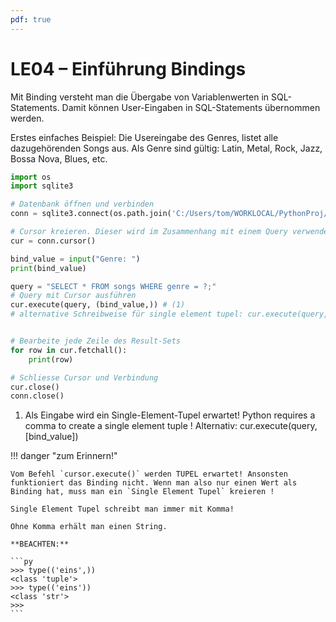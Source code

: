 ```yaml
---
pdf: true
---
```


# LE04 – Einführung Bindings

Mit Binding versteht man die Übergabe von Variablenwerten in SQL-Statements. Damit können User-Eingaben in SQL-Statements übernommen werden.

Erstes einfaches Beispiel:
Die Usereingabe des Genres, listet alle dazugehörenden Songs aus. Als Genre sind gültig: Latin, Metal, Rock, Jazz, Bossa Nova, Blues, etc.


```py title="binding1.py "linenums="1"
import os 
import sqlite3 

# Datenbank öffnen und verbinden
conn = sqlite3.connect(os.path.join('C:/Users/tom/WORKLOCAL/PythonProj/UE04/','chinook.db')) 

# Cursor kreieren. Dieser wird im Zusammenhang mit einem Query verwendet
cur = conn.cursor() 

bind_value = input("Genre: ")
print(bind_value)

query = "SELECT * FROM songs WHERE genre = ?;"
# Query mit Cursor ausführen 
cur.execute(query, (bind_value,)) # (1)
# alternative Schreibweise für single element tupel: cur.execute(query, [bind_value])


# Bearbeite jede Zeile des Result-Sets
for row in cur.fetchall():  
    print(row)

# Schliesse Cursor und Verbindung
cur.close() 
conn.close() 
```

1. Als Eingabe wird ein Single-Element-Tupel erwartet! Python requires a comma to create a single element tuple ! Alternativ: cur.execute(query, [bind_value])

!!! danger "zum Erinnern!"

    Vom Befehl `cursor.execute()` werden TUPEL erwartet! Ansonsten funktioniert das Binding nicht. Wenn man also nur einen Wert als Binding hat, muss man ein `Single Element Tupel` kreieren !

    Single Element Tupel schreibt man immer mit Komma! 
    
    Ohne Komma erhält man einen String.
    
    **BEACHTEN:**

    ```py
    >>> type(('eins',))
    <class 'tuple'>
    >>> type(('eins'))
    <class 'str'>
    >>>
    ```









